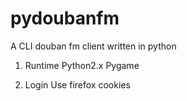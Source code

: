 pydoubanfm
==========

A CLI douban fm client written in python

1. Runtime
	Python2.x
	Pygame

2. Login
	Use firefox cookies
